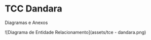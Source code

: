 # TCC Dandara  
Diagramas e Anexos  

![Diagrama de Entidade Relacionamento](assets/tce - dandara.png)

